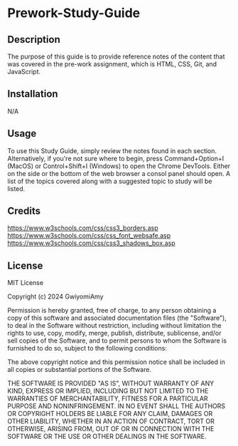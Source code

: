 # Prework-Study-Guide

## Description

The purpose of this guide is to provide reference notes of the content that was covered in the pre-work assignment, which is HTML, CSS, Git, and JavaScript.

## Installation

N/A

## Usage

To use this Study Guide, simply review the notes found in each section. Alternatively, if you're not sure where to begin, press Command+Option+I (MacOS) or Control+Shift+I (Windows) to open the Chrome DevTools. Either on the side or the bottom of the web browser a consol panel should open. A list of the topics covered along with a suggested topic to study will be listed. 

## Credits

https://www.w3schools.com/css/css3_borders.asp
https://www.w3schools.com/css/css_font_websafe.asp
https://www.w3schools.com/css/css3_shadows_box.asp

## License

MIT License

Copyright (c) 2024 GwiyomiAmy

Permission is hereby granted, free of charge, to any person obtaining a copy
of this software and associated documentation files (the "Software"), to deal
in the Software without restriction, including without limitation the rights
to use, copy, modify, merge, publish, distribute, sublicense, and/or sell
copies of the Software, and to permit persons to whom the Software is
furnished to do so, subject to the following conditions:

The above copyright notice and this permission notice shall be included in all
copies or substantial portions of the Software.

THE SOFTWARE IS PROVIDED "AS IS", WITHOUT WARRANTY OF ANY KIND, EXPRESS OR
IMPLIED, INCLUDING BUT NOT LIMITED TO THE WARRANTIES OF MERCHANTABILITY,
FITNESS FOR A PARTICULAR PURPOSE AND NONINFRINGEMENT. IN NO EVENT SHALL THE
AUTHORS OR COPYRIGHT HOLDERS BE LIABLE FOR ANY CLAIM, DAMAGES OR OTHER
LIABILITY, WHETHER IN AN ACTION OF CONTRACT, TORT OR OTHERWISE, ARISING FROM,
OUT OF OR IN CONNECTION WITH THE SOFTWARE OR THE USE OR OTHER DEALINGS IN THE
SOFTWARE.

